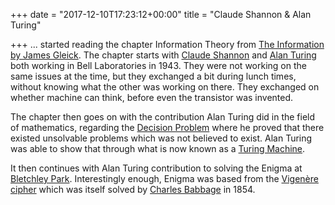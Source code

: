 +++
date = "2017-12-10T17:23:12+00:00"
title = "Claude Shannon & Alan Turing"

+++
... started reading the chapter Information Theory from [The Information by James Gleick](https://www.amazon.com/Information-History-Theory-Flood/dp/1400096235/ref=as_sl_pc_tf_til?tag=grochat-20&linkCode=w00&linkId=e48580357e6f14c74f34f8969f58d5d7&creativeASIN=1400096235). The chapter starts with [Claude Shannon](https://en.wikipedia.org/wiki/Claude_Shannon) and [Alan Turing](https://en.wikipedia.org/wiki/Alan_Turing) both working in Bell Laboratories in 1943. They were not working on the same issues at the time, but they exchanged a bit during lunch times, without knowing what the other was working on there. They exchanged on whether machine can think, before even the transistor was invented.

The chapter then goes on with the contribution Alan Turing did in the field of mathematics, regarding the [Decision Problem](https://en.wikipedia.org/wiki/Entscheidungsproblem) where he proved that there existed unsolvable problems which was not believed to exist. Alan Turing was able to show that through what is now known as a [Turing Machine](https://en.wikipedia.org/wiki/Turing_machine).

It then continues with Alan Turing contribution to solving the Enigma at [Bletchley Park](https://bletchleypark.org.uk/). Interestingly enough, Enigma was based from the [Vigenère cipher](https://en.wikipedia.org/wiki/Vigen%C3%A8re_cipher) which was itself solved by [Charles Babbage](https://en.wikipedia.org/wiki/Charles_Babbage) in 1854.
